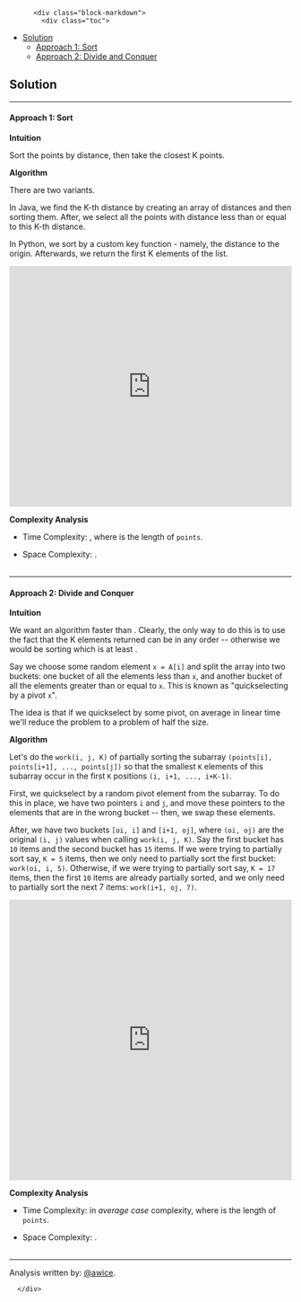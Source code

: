 <div class="article-body">
        
          <div class="block-markdown">
            <div class="toc">
<ul>
<li><a href="#solution">Solution</a><ul>
<li><a href="#approach-1-sort">Approach 1: Sort</a></li>
<li><a href="#approach-2-divide-and-conquer">Approach 2: Divide and Conquer</a></li>
</ul>
</li>
</ul>
</div>
<h2 id="solution">Solution</h2>
<hr>
<h4 id="approach-1-sort">Approach 1: Sort</h4>
<p><strong>Intuition</strong></p>
<p>Sort the points by distance, then take the closest K points.</p>
<p><strong>Algorithm</strong></p>
<p>There are two variants.</p>
<p>In Java, we find the K-th distance by creating an array of distances and then sorting them.  After, we select all the points with distance less than or equal to this K-th distance.</p>
<p>In Python, we sort by a custom key function - namely, the distance to the origin.  Afterwards, we return the first K elements of the list.</p>
<iframe src="https://leetcode.com/playground/qsCBvg6X/shared" frameborder="0" width="100%" height="429" name="qsCBvg6X"></iframe>

<p><strong>Complexity Analysis</strong></p>
<ul>
<li>
<p>Time Complexity:  <script type="math/tex; mode=display">O(N \log N)</script>, where <script type="math/tex; mode=display">N</script> is the length of <code>points</code>.</p>
</li>
<li>
<p>Space Complexity:  <script type="math/tex; mode=display">O(N)</script>.
<br>
<br></p>
</li>
</ul>
<hr>
<h4 id="approach-2-divide-and-conquer">Approach 2: Divide and Conquer</h4>
<p><strong>Intuition</strong></p>
<p>We want an algorithm faster than <script type="math/tex; mode=display">N \log N</script>.  Clearly, the only way to do this is to use the fact that the K elements returned can be in any order -- otherwise we would be sorting which is at least <script type="math/tex; mode=display">N \log N</script>.</p>
<p>Say we choose some random element <code>x = A[i]</code> and split the array into two buckets: one bucket of all the elements less than <code>x</code>, and another bucket of all the elements greater than or equal to <code>x</code>.  This is known as "quickselecting by a pivot <code>x</code>".</p>
<p>The idea is that if we quickselect by some pivot, on average in linear time we'll reduce the problem to a problem of half the size.</p>
<p><strong>Algorithm</strong></p>
<p>Let's do the <code>work(i, j, K)</code> of partially sorting the subarray <code>(points[i], points[i+1], ..., points[j])</code> so that the smallest <code>K</code> elements of this subarray occur in the first <code>K</code> positions <code>(i, i+1, ..., i+K-1)</code>.</p>
<p>First, we quickselect by a random pivot element from the subarray.  To do this in place, we have two pointers <code>i</code> and <code>j</code>, and move these pointers to the elements that are in the wrong bucket -- then, we swap these elements.</p>
<p>After, we have two buckets <code>[oi, i]</code> and <code>[i+1, oj]</code>, where <code>(oi, oj)</code> are the original <code>(i, j)</code> values when calling <code>work(i, j, K)</code>.  Say the first bucket has <code>10</code> items and the second bucket has <code>15</code> items.  If we were trying to partially sort say, <code>K = 5</code> items, then we only need to partially sort the first bucket: <code>work(oi, i, 5)</code>.  Otherwise, if we were trying to partially sort say, <code>K = 17</code> items, then the first <code>10</code> items are already partially sorted, and we only need to partially sort the next 7 items: <code>work(i+1, oj, 7)</code>.</p>
<iframe src="https://leetcode.com/playground/9yZ96Kwf/shared" frameborder="0" width="100%" height="500" name="9yZ96Kwf"></iframe>

<p><strong>Complexity Analysis</strong></p>
<ul>
<li>
<p>Time Complexity:  <script type="math/tex; mode=display">O(N)</script> in <em>average case</em> complexity, where <script type="math/tex; mode=display">N</script> is the length of <code>points</code>.</p>
</li>
<li>
<p>Space Complexity:  <script type="math/tex; mode=display">O(N)</script>.
<br>
<br></p>
</li>
</ul>
<hr>
<p>Analysis written by: <a href="https://leetcode.com/awice">@awice</a>.</p>
          </div>
        
      </div>
